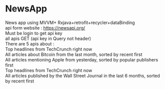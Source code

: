 # NewsApp
News app using MVVM+ Rxjava+retrofit+recycler+dataBinding </br>
api form website : https://newsapi.org/  </br>
Must be login to get api key </br>
all apis GET (api key in Query not header)</br>
There are 5 apis about : </br>
Top headlines from TechCrunch right now </br>
All articles about Bitcoin from the last month, sorted by recent first </br>
All articles mentioning Apple from yesterday, sorted by popular publishers first </br>
Top headlines from TechCrunch right now </br>
All articles published by the Wall Street Journal in the last 6 months, sorted by recent first </br>
